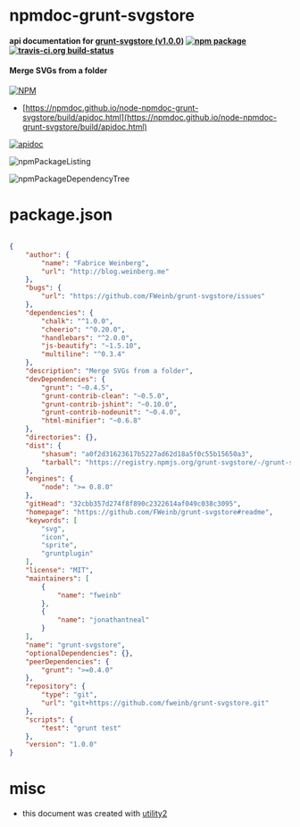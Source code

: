 # npmdoc-grunt-svgstore

#### api documentation for  [grunt-svgstore (v1.0.0)](https://github.com/FWeinb/grunt-svgstore#readme)  [![npm package](https://img.shields.io/npm/v/npmdoc-grunt-svgstore.svg?style=flat-square)](https://www.npmjs.org/package/npmdoc-grunt-svgstore) [![travis-ci.org build-status](https://api.travis-ci.org/npmdoc/node-npmdoc-grunt-svgstore.svg)](https://travis-ci.org/npmdoc/node-npmdoc-grunt-svgstore)

#### Merge SVGs from a folder

[![NPM](https://nodei.co/npm/grunt-svgstore.png?downloads=true&downloadRank=true&stars=true)](https://www.npmjs.com/package/grunt-svgstore)

- [https://npmdoc.github.io/node-npmdoc-grunt-svgstore/build/apidoc.html](https://npmdoc.github.io/node-npmdoc-grunt-svgstore/build/apidoc.html)

[![apidoc](https://npmdoc.github.io/node-npmdoc-grunt-svgstore/build/screenCapture.buildCi.browser.%252Ftmp%252Fbuild%252Fapidoc.html.png)](https://npmdoc.github.io/node-npmdoc-grunt-svgstore/build/apidoc.html)

![npmPackageListing](https://npmdoc.github.io/node-npmdoc-grunt-svgstore/build/screenCapture.npmPackageListing.svg)

![npmPackageDependencyTree](https://npmdoc.github.io/node-npmdoc-grunt-svgstore/build/screenCapture.npmPackageDependencyTree.svg)



# package.json

```json

{
    "author": {
        "name": "Fabrice Weinberg",
        "url": "http://blog.weinberg.me"
    },
    "bugs": {
        "url": "https://github.com/FWeinb/grunt-svgstore/issues"
    },
    "dependencies": {
        "chalk": "^1.0.0",
        "cheerio": "^0.20.0",
        "handlebars": "^2.0.0",
        "js-beautify": "~1.5.10",
        "multiline": "^0.3.4"
    },
    "description": "Merge SVGs from a folder",
    "devDependencies": {
        "grunt": "~0.4.5",
        "grunt-contrib-clean": "~0.5.0",
        "grunt-contrib-jshint": "~0.10.0",
        "grunt-contrib-nodeunit": "~0.4.0",
        "html-minifier": "~0.6.8"
    },
    "directories": {},
    "dist": {
        "shasum": "a0f2d31623617b5227ad62d18a5f0c55b15650a3",
        "tarball": "https://registry.npmjs.org/grunt-svgstore/-/grunt-svgstore-1.0.0.tgz"
    },
    "engines": {
        "node": ">= 0.8.0"
    },
    "gitHead": "32cbb357d274f8f890c2322614af049c038c3095",
    "homepage": "https://github.com/FWeinb/grunt-svgstore#readme",
    "keywords": [
        "svg",
        "icon",
        "sprite",
        "gruntplugin"
    ],
    "license": "MIT",
    "maintainers": [
        {
            "name": "fweinb"
        },
        {
            "name": "jonathantneal"
        }
    ],
    "name": "grunt-svgstore",
    "optionalDependencies": {},
    "peerDependencies": {
        "grunt": ">=0.4.0"
    },
    "repository": {
        "type": "git",
        "url": "git+https://github.com/fweinb/grunt-svgstore.git"
    },
    "scripts": {
        "test": "grunt test"
    },
    "version": "1.0.0"
}
```



# misc
- this document was created with [utility2](https://github.com/kaizhu256/node-utility2)

